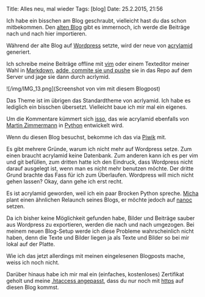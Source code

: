 Title: Alles neu, mal wieder
Tags: [blog]
Date: 25.2.2015, 21:56

Ich habe ein bisschen am Blog geschraubt, vielleicht hast du das schon mitbekommen. Den [alten Blog](https://blog.bullenscheisse.de) gibt es immernoch, ich werde die Beiträge nach und nach hier importieren.

Während der alte Blog auf [Wordpress](https://wordpress.org/) setzte, wird der neue von [acrylamid](https://github.com/posativ/acrylamid) generiert.

Ich schreibe meine Beiträge offline mit [vim](http://de.wikipedia.org/wiki/Vim) oder einem Texteditor meiner Wahl in [Markdown](http://daringfireball.net/projects/markdown/), [adde, commite sie und pushe](http://de.wikipedia.org/wiki/Git) sie in das Repo auf dem Server und jage sie dann durch acrlymid.

![/img/IMG_13.png](Screenshot von vim mit diesem Blogpost)

Das Theme ist im übrigen das Standardtheme von acrlyamid. Ich habe es lediglich ein bisschen übersetzt. Vielleicht baue ich mir mal ein eigenes.

Um die Kommentare kümmert sich [isso](https://github.com/posativ/isso), das wie acrylamid ebenfalls von [Martin Zimmermann](https://github.com/posativ) in [Python](https://www.python.org/) entwickelt wird.

Wenn du diesen Blog besuchst, bekomme ich das via [Piwik](https://bullenscheisse.de/2015/piwik/) mit. 

Es gibt mehrere Gründe, warum ich nicht mehr auf Wordpress setze. Zum einen braucht acrylamid keine Datenbank. Zum anderen kann ich es per vim und git befüllen, zum dritten hatte ich den Eindruck, dass Wordpress nicht darauf ausgelegt ist, wenn man es nicht mehr benutzen möchte. Der dritte Grund brachte das Fass für ich zum Überlaufen. Wordpress will mich nicht gehen lassen? Okay, dann gehe ich erst recht.

Es ist acrylamid geworden, weil ich ein paar Brocken Python spreche. [Micha](http://plasisent.org/) plant einen ähnlichen Relaunch seines Blogs, er möchte jedoch auf [nanoc](http://nanoc.ws/) setzen.

Da ich bisher keine Möglichkeit gefunden habe, Bilder und Beiträge sauber aus Wordpress zu exportieren, werden die nach und nach umgezogen. Bei meinem neuen Blog-Setup werde ich diese Probleme wahrscheinlich nicht haben, denn die Texte und Bilder liegen ja als Texte und Bilder so bei mir lokal auf der Platte.

Wie ich das jetzt allerdings mit meinen eingelesenen Blogposts mache, weiss ich noch nicht.

Darüber hinaus habe ich mir mal ein (einfaches, kostenloses) Zertifikat geholt und meine [.htaccess angepasst](https://wiki.uberspace.de/webserver:htaccess#https_erzwingen), dass du nur noch mit [https](http://de.wikipedia.org/wiki/Hypertext_Transfer_Protocol_Secure) auf diesen Blog kommst.
